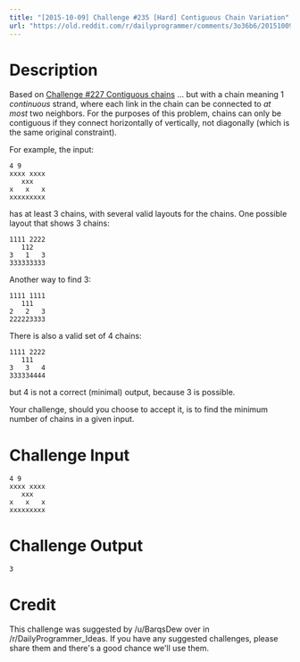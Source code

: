 ```yaml
---
title: "[2015-10-09] Challenge #235 [Hard] Contiguous Chain Variation"
url: "https://old.reddit.com/r/dailyprogrammer/comments/3o36b6/20151009_challenge_235_hard_contiguous_chain/"
---
```


# Description

Based on [Challenge #227 Contiguous chains](http://redd.it/3gpjn3)
... but with a chain meaning 1 *continuous* strand, where each link in the chain can be connected to *at most* two neighbors. For the purposes of this problem, chains can only be contiguous if they connect horizontally of vertically, not diagonally (which is the same original constraint).

For example, the input:

    4 9
    xxxx xxxx
       xxx   
    x   x   x
    xxxxxxxxx

has at least 3 chains, with several valid layouts for the chains. One possible layout that shows 3 chains:

    1111 2222
       112
    3   1   3
    333333333

Another way to find 3:

    1111 1111
       111
    2   2   3
    222223333

There is also a valid set of 4 chains:

    1111 2222
       111
    3   3   4
    333334444

but 4 is not a correct (minimal) output, because 3 is possible.

Your challenge, should you choose to accept it, is to find the minimum number of chains in a given input.

# Challenge Input

    4 9
    xxxx xxxx
       xxx   
    x   x   x
    xxxxxxxxx

# Challenge Output

    3

# Credit

This challenge was suggested by /u/BarqsDew over in /r/DailyProgrammer_Ideas. If you have any suggested challenges, please share them and there's a good chance we'll use them. 